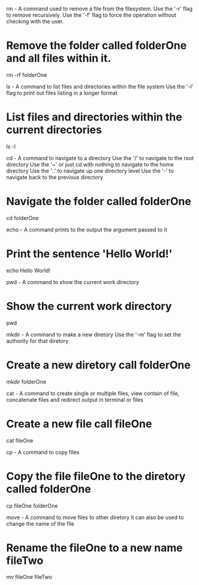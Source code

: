 



rm - A command used to remove a file from the filesystem. 
Use the '-r' flag to remove recursively. 
Use the '-f' flag to force the operation without checking with the user.

# Remove the folder called folderOne and all files within it.
rm -rf folderOne




ls - A command to list files and directories within the file system
Use the '-l' flag to print out files listing in a longer format

# List files and directories within the current directories
ls -l 




cd - A command to navigate to a  directory 
Use the '/' to navigate to the root directory
Use the '~' or just cd with nothing to navigate to the home directory
Use the '..' to navigate up one directory level
Use the '-' to navigate back to the previous directory

# Navigate the folder called folderOne
cd folderOne





echo - A command prints to the output the argument passed to it

# Print the sentence 'Hello World!'
echo Hello World!




pwd - A command to show the current work directory

# Show the current work directory
pwd




mkdir - A command to make a new diretory
Use the '-m' flag to set the authority for that diretory

# Create a new diretory call folderOne
mkdir folderOne




cat - A command to create single or multiple files, view contain of file, concatenate files and redirect output in terminal or files

# Create a new file call fileOne
cat fileOne




cp - A command to copy files

# Copy the file fileOne to the diretory called folderOne
cp fileOne folderOne




move - A command to move files to other diretory it can also be used to change the name of the file

# Rename the fileOne to a new name fileTwo
mv fileOne fileTwo









